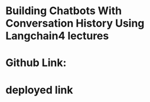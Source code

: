 # Building Chatbots With Conversation History Using Langchain4 lectures 


# Github Link:



# deployed link